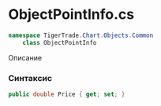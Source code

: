 
# ObjectPointInfo.cs
```csharp
namespace TigerTrade.Chart.Objects.Common  
    class ObjectPointInfo
```

Описание

### Синтаксис
```csharp
public double Price { get; set; }
```
